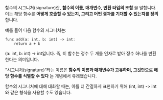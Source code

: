 함수의 시그니처(signature)란, **함수의 이름, 매개변수, 반환 타입의 조합** 을 말합니다. 이는 해당 함수를 **어떻게 호출할 수 있는지,
그리고 어떤 결과를 기대할 수 있는지를 정의** 합니다.

예를 들어 다음 함수의 시그니처는:

```gdscript
func add(a: int, b: int) -> int:
    return a + b
```

(a: int, b: int) -> int입니다. 즉, 이 함수는 정수 두 개를 인자로 받아 정수 하나를 반환한다는 의미입니다.

“시그니처(signature)“라는 이름은 **함수의 이름과 매개변수가 고유하며, 그것만으로 해당 함수를 식별할 수 있다** 는 개념에서 유래했습니다.

함수의 시그니처에 대해 대화할 때는, 이를 더 간결하게 표현하기 위해 (int, int) -> int와 같은 형식을 사용할 수도 있습니다.